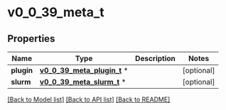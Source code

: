 # v0_0_39_meta_t

## Properties
Name | Type | Description | Notes
------------ | ------------- | ------------- | -------------
**plugin** | [**v0_0_39_meta_plugin_t**](v0_0_39_meta_plugin.md) \* |  | [optional] 
**slurm** | [**v0_0_39_meta_slurm_t**](v0_0_39_meta_slurm.md) \* |  | [optional] 

[[Back to Model list]](../README.md#documentation-for-models) [[Back to API list]](../README.md#documentation-for-api-endpoints) [[Back to README]](../README.md)


